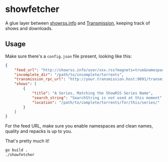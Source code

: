 # showfetcher
A glue layer between [showrss.info](http://showrss.info) and [Transmission](https://transmissionbt.com/), keeping track of shows and downloads.

## Usage

Make sure there's a `config.json` file present, looking like this:

```json
{
    "feed_url": "http://showrss.info/user/xxx.rss?magnets=true&namespaces=true&name=clean&quality=null&re=null",
    "incomplete_dir": "/path/to/incomplete/torrents",
    "transmission_rpc_url": "http://your.transmission.host:9091/transmission/rpc",
    "shows": [
        {
            "title": "A Series, Matching the ShowRSS Series Name",
            "search_string": "SearchString is not used at this moment",    
            "location": "/path/to/complete/torrents/for/this/series/"
        }
    ]
}
```

For the feed URL, make sure you enable namespaces and clean names, quality and repacks is up to you.

That's pretty much it!

```bash
go build .
./showfetcher
```
